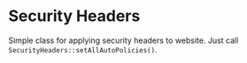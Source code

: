 Security Headers
=========================

Simple class for applying security headers to website. Just call `SecurityHeaders::setAllAutoPolicies()`.
